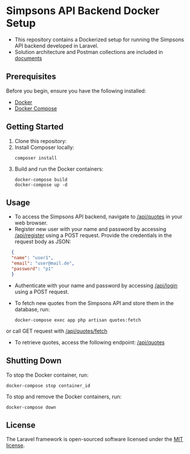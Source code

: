 # Simpsons API Backend Docker Setup

- This repository contains a Dockerized setup for running the Simpsons API backend developed in Laravel.
- Solution architecture and Postman collections are included in [documents](/documents)
## Prerequisites

Before you begin, ensure you have the following installed:

- [Docker](https://www.docker.com/get-started)
- [Docker Compose](https://docs.docker.com/compose/install/)

## Getting Started

1. Clone this repository:
2. Install Composer locally:
   ```shell
   composer install
   ```
4. Build and run the Docker containers:
   ```shell
   docker-compose build
   docker-compose up -d
   ```

## Usage

- To access the Simpsons API backend, navigate to [/api/quotes](http://localhost:8000) in your web browser.
- Register new user with your name and password by accessing [/api/register](http://localhost:8000/api/register) using a POST request. Provide the credentials in the request body as JSON:
```json
  {
  "name": "user1",
  "email": "user@mail.de",
  "password": "p1"
  }
```
- Authenticate with your name and password by accessing [/api/login](http://localhost:8000/api/login) using a POST request.

- To fetch new quotes from the Simpsons API and store them in the database, run:
   ```shell
   docker-compose exec app php artisan quotes:fetch
   ```
or
call GET request with [/api/quotes/fetch](http://localhost:8000/api/quotes/fetch)

- To retrieve quotes, access the following endpoint: [/api/quotes](http://localhost:8000/api/quotes)

## Shutting Down
To stop the Docker container, run:
   ```shell
   docker-compose stop container_id
   ```
To stop and remove the Docker containers, run:
   ```shell
   docker-compose down
   ```
## License

The Laravel framework is open-sourced software licensed under the [MIT license](https://opensource.org/licenses/MIT).
